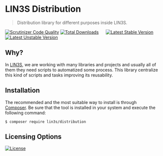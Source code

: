# LIN3S Distribution
> Distribution library for different purposes inside LIN3S.

[![Scrutinizer Code Quality](https://scrutinizer-ci.com/g/LIN3S/Distribution/badges/quality-score.png?b=master)](https://scrutinizer-ci.com/g/LIN3S/Distribution/?branch=master)
[![Total Downloads](https://poser.pugx.org/lin3s/lin3s-distribution/downloads)](https://packagist.org/packages/lin3s/lin3s-distribution)
&nbsp;&nbsp;&nbsp;&nbsp;
[![Latest Stable Version](https://poser.pugx.org/lin3s/lin3s-distribution/v/stable.svg)](https://packagist.org/packages/lin3s/lin3s-distribution)
[![Latest Unstable Version](https://poser.pugx.org/lin3s/lin3s-distribution/v/unstable.svg)](https://packagist.org/packages/lin3s/lin3s-distribution)

## Why?
In [LIN3S][1], we are working with many libraries and projects and usually all of them they need scripts to
automatized some process. This library centralize this kind of scripts and tasks improving its reusability. 

## Installation
The recommended and the most suitable way to install is through [Composer][2]. Be sure that the tool is installed
in your system and execute the following command:
```
$ composer require lin3s/distribution
```

## Licensing Options
[![License](https://poser.pugx.org/lin3s/lin3s-distribution/license.svg)](https://github.com/LIN3S/Distribution/blob/master/LICENSE)

[1]: http://lin3s.com
[2]: https://getcomposer.org/
